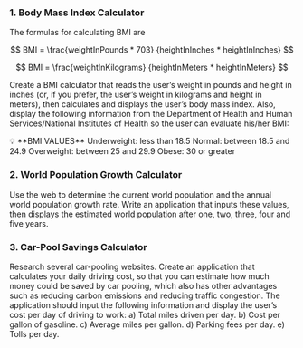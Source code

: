 ### 1. Body Mass Index Calculator

The formulas for calculating BMI are

$$
BMI = \frac{weightInPounds * 703} {heightInInches * heightInInches}
$$

$$
BMI = \frac{weightInKilograms} {heightInMeters * heightInMeters}
$$

Create a BMI calculator that reads the user’s weight in pounds and height in inches (or, if you prefer, the user’s weight in kilograms and height in meters), then calculates and displays the user’s body mass index. Also, display the following information from the Department of Health and Human Services/National Institutes of Health so the user can evaluate his/her BMI:

<aside>
💡 **BMI VALUES**
Underweight:   less than 18.5
Normal:             between 18.5 and 24.9
Overweight:      between 25 and 29.9
Obese:              30 or greater

</aside>

### 2. World Population Growth Calculator

Use the web to determine the current world population and the annual world population growth rate. Write an application that inputs these values, then displays the estimated world population after one, two, three, four and five years.

### 3. Car-Pool Savings Calculator

Research several car-pooling websites. Create an application that calculates your daily driving cost, so that you can estimate how much money could be saved by car pooling, which also has other advantages such as reducing carbon emissions and reducing traffic congestion. The application should input the following information and display the user’s cost per day of driving to work:
a) Total miles driven per day.
b) Cost per gallon of gasoline.
c) Average miles per gallon.
d) Parking fees per day.
e) Tolls per day.